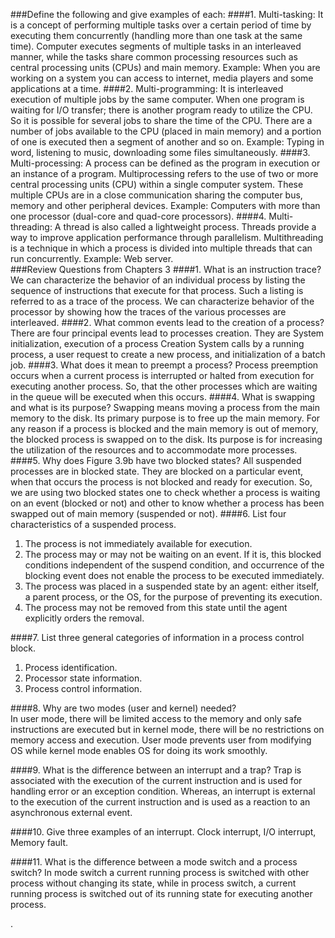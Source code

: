 ###Define the following and give examples of each:
####1. Multi-tasking: 
It is a concept of performing multiple tasks  over a certain period of time by executing them concurrently (handling more than one task at the same time). Computer executes segments of multiple tasks in an interleaved manner, while the tasks share common processing resources such as central processing units (CPUs) and main memory. 
Example: When you are working on a system you can access to internet, media players and some applications at a time.
####2. Multi-programming: 
It is interleaved execution of multiple jobs by the same computer. When one program is waiting for I/O transfer; there is another program ready to utilize the CPU. So it is possible for several jobs to share the time of the CPU.  There are a number of jobs available to the CPU (placed in main memory) and a portion of one is executed then a segment of another and so on.
Example: Typing in word, listening to music, downloading some files simultaneously.
####3. Multi-processing: 
A process can be defined as the program in execution or an instance of a program. Multiprocessing refers to the use of two or more central processing units (CPU) within a single computer system. These multiple CPUs are in a close communication sharing the computer bus, memory and other peripheral devices.
Example: Computers with more than one processor (dual-core and quad-core processors).
####4. Multi-threading: 
A thread is also called a lightweight process. Threads provide a way to improve application performance through parallelism. Multithreading is a technique in which a process is divided into multiple threads that can run concurrently. 
Example: Web server.	
###Review Questions from Chapters 3
####1. What is an instruction trace?
We can characterize the behavior of an individual process by listing the sequence of instructions that execute for that process. Such a listing is referred to as a trace of the process. We can characterize behavior of the processor by showing how the traces of the various processes are interleaved. 
####2. What common events lead to the creation of a process?
There are four principal events lead to processes creation. They are System initialization, execution of a process Creation System calls by a running process, a user request to create a new process, and initialization of a batch job.
####3. What does it mean to preempt a process?
Process preemption occurs when a current process is interrupted or halted from execution for executing another process. So, that the other processes which are waiting in the queue will be executed when this occurs. 
####4. What is swapping and what is its purpose?
Swapping means moving a process from the main memory to the disk. Its primary purpose is to free up the main memory. For any reason if a process is blocked and the main memory is out of memory, the blocked process is swapped on to the disk. Its purpose is for increasing the utilization of the resources and to accommodate more processes.
####5. Why does Figure 3.9b have two blocked states?
All suspended processes are in blocked state. They are blocked on a particular event, when that occurs the process is not blocked and ready for execution. So, we are using two blocked states one to check whether a process is waiting on an event (blocked or not) and other to know whether a process has been swapped out of main memory (suspended or not).
####6. List four characteristics of a suspended process.
1.  The process is not immediately available for execution.
2. The process may or may not be waiting on an event. If it is, this blocked conditions independent of the suspend condition, and occurrence of the blocking event does not enable the process to be executed immediately.
3. The process was placed in a suspended state by an agent: either itself, a parent process, or the OS, for the purpose of preventing its execution.
4. The process may not be removed from this state until the agent explicitly orders the removal.

####7. List three general categories of information in a process control block.
1. Process identification.
2. Processor state information.
3. Process control information.

####8. Why are two modes (user and kernel) needed?	
In user mode, there will be limited access to the memory and only safe instructions are executed but in kernel mode, there will be no restrictions on memory access and execution. User mode prevents user from modifying OS while kernel mode enables OS for doing its work smoothly.

####9. What is the difference between an interrupt and a trap?
Trap is associated with the execution of the current instruction and is used for handling error or an exception condition. Whereas, an interrupt is external to the execution of the current instruction and is used as a reaction to an asynchronous external event.

####10. Give three examples of an interrupt.
Clock interrupt, I/O interrupt, Memory fault.

####11. What is the difference between a mode switch and a process switch?
In mode switch a current running process is switched with other process without changing its state, while in process switch, a current running process is switched out of its running state for executing another process.

















.
	

	
